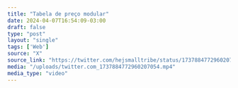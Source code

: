 ```yaml
---
title: "Tabela de preço modular"
date: 2024-04-07T16:54:09-03:00
draft: false
type: "post"
layout: "single"
tags: ['Web']
source: "X"
source_link: "https://twitter.com/hejsmalltribe/status/1737884772960207054"
media: "/uploads/twitter.com_1737884772960207054.mp4"
media_type: "video"
---
```



